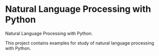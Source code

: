 # Natural Language Processing with Python
Natural Language Processing with Python.

This project contains examples for study of natural language processing with Python.
